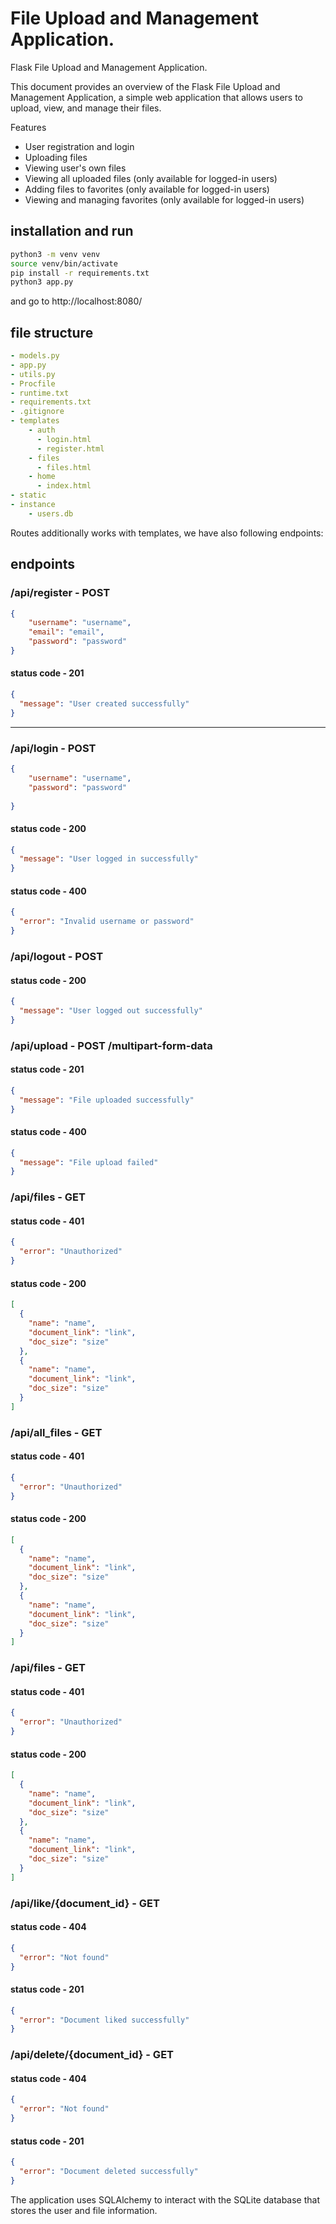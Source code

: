 # File Upload and Management Application.

Flask File Upload and Management Application. 

This document provides an overview of the Flask File Upload and Management Application, 
a simple web application that allows users to upload, view, and manage their files.


Features

- User registration and login
- Uploading files
- Viewing user's own files
- Viewing all uploaded files (only available for logged-in users)
- Adding files to favorites (only available for logged-in users)
- Viewing and managing favorites (only available for logged-in users)

## installation and run
```bash
python3 -m venv venv
source venv/bin/activate
pip install -r requirements.txt
python3 app.py
```

and go to http://localhost:8080/

## file structure
```yaml
- models.py
- app.py
- utils.py
- Procfile
- runtime.txt
- requirements.txt
- .gitignore
- templates
    - auth
      - login.html
      - register.html
    - files
      - files.html
    - home
      - index.html
- static 
- instance
    - users.db
```



Routes additionally works with templates, we have also following endpoints:
## endpoints

### /api/register - POST
```json
{
    "username": "username",
    "email": "email",
    "password": "password"
}
```
#### status code - 201
```json
{
  "message": "User created successfully"
}
```

-----------------

### /api/login - POST
```json
{
    "username": "username",
    "password": "password"
  
}
```
#### status code - 200
```json
{
  "message": "User logged in successfully"
}
```
#### status code - 400
```json
{
  "error": "Invalid username or password"
}
```

### /api/logout - POST
#### status code - 200
```json
{
  "message": "User logged out successfully"
}
```

### /api/upload - POST /multipart-form-data
#### status code - 201
```json
{
  "message": "File uploaded successfully"
}
```
#### status code - 400
```json
{
  "message": "File upload failed"
}
```

### /api/files - GET
#### status code - 401
```json
{
  "error": "Unauthorized"
}
```
#### status code - 200
```json
[
  {
    "name": "name",
    "document_link": "link",
    "doc_size": "size"
  },
  {
    "name": "name",
    "document_link": "link",
    "doc_size": "size"
  }
]
```

### /api/all_files - GET
#### status code - 401
```json
{
  "error": "Unauthorized"
}
```
#### status code - 200
```json
[
  {
    "name": "name",
    "document_link": "link",
    "doc_size": "size"
  },
  {
    "name": "name",
    "document_link": "link",
    "doc_size": "size"
  }
]
```
### /api/files - GET
#### status code - 401
```json
{
  "error": "Unauthorized"
}
```
#### status code - 200
```json
[
  {
    "name": "name",
    "document_link": "link",
    "doc_size": "size"
  },
  {
    "name": "name",
    "document_link": "link",
    "doc_size": "size"
  }
]
```
  
### /api/like/{document_id} - GET
#### status code - 404
```json
{
  "error": "Not found"
}
```

#### status code - 201
```json
{
  "error": "Document liked successfully"
}
```

### /api/delete/{document_id} - GET
#### status code - 404
```json
{
  "error": "Not found"
}
```
#### status code - 201
```json
{
  "error": "Document deleted successfully"
}
```

The application uses SQLAlchemy to interact with the SQLite database that stores the user and file information.
